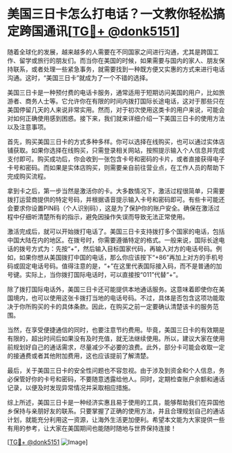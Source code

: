 # 美国三日卡怎么打电话？一文教你轻松搞定跨国通讯[[TG💪+ @donk5151](https://t.me/s/donk5151)]

随着全球化的发展，越来越多的人需要在不同国家之间进行沟通，尤其是跨国工作、留学或旅行的朋友们。而当你在美国的时候，如果需要与国内的家人、朋友保持联系，或者处理一些紧急事务，就需要找到一种既方便又实惠的方式来进行电话沟通。这时，“美国三日卡”就成为了一个不错的选择。

美国三日卡是一种预付费的电话卡服务，通常适用于短期访问美国的用户，比如旅游者、商务人士等。它允许你在有限的时间内拨打国际长途电话，这对于那些只在美国停留几天的人来说非常实用。然而，对于初次使用这类卡的用户来说，可能会对如何正确使用感到困惑。接下来，我们就来详细介绍一下美国三日卡的使用方法以及注意事项。

首先，购买美国三日卡的方式多种多样。你可以选择在线购买，也可以通过实体店铺获取。如果你选择在线购买，只需登录相关网站，按照提示输入个人信息并完成支付即可。购买成功后，你会收到一张包含卡号和密码的卡片，或者直接获得电子卡号和密码。而如果是实体店购买，则需要亲自前往营业点，在工作人员的帮助下完成购买流程。

拿到卡之后，第一步当然是激活你的卡。大多数情况下，激活过程很简单，只需要拨打运营商提供的特定号码，并根据语音提示输入卡号和密码即可。有些卡可能还会要求你设置PIN码（个人识别码），这是为了保护你的账户安全。确保在激活过程中仔细听清楚所有的指示，避免因操作失误而导致无法正常使用。

激活完成后，就可以开始拨打电话了。美国三日卡支持拨打多个国家的电话，包括中国大陆在内的地区。在拨号时，你需要遵循特定的格式。一般来说，国际长途电话的拨号方式为：先按“+”，然后输入目标国家代码，再输入对方的电话号码。例如，如果你想从美国拨打中国的电话，那么你应该按下“+86”再加上对方的手机号码或固定电话号码。值得注意的是，“+”在这里代表国际接入码，而不是普通的加号键。实际上，当你拨打国际电话时，可以直接按“011”代替“+”。

除了拨打国际电话外，美国三日卡还可能提供本地通话服务。这意味着即使你在美国境内，也可以使用这张卡拨打当地的电话号码。不过，具体是否包含这项功能取决于你所购买的卡的具体条款。因此，在购买之前一定要确认清楚该卡的服务范围。

当然，在享受便捷通信的同时，也要注意节约费用。毕竟，美国三日卡的有效期是有限的，超出时间后如果没有及时充值，就无法继续使用。所以，建议大家在使用前规划好自己的通话需求，尽量减少不必要的浪费。此外，部分卡可能会收取一定的接通费或者其他附加费用，这也应该提前了解清楚。

最后，关于美国三日卡的安全性问题也不容忽视。由于涉及到资金和个人信息，务必保管好你的卡号和密码，不要随意透露给他人。同时，定期检查账户余额和通话记录，以便及时发现异常情况并采取相应措施。

综上所述，美国三日卡是一种经济实惠且易于使用的工具，能够帮助我们在异国他乡保持与亲朋好友的联系。只要掌握了正确的使用方法，并且合理规划自己的通话计划，就能充分利用这一资源，让海外生活更加便利。希望本文能为大家提供一些有用的参考，让大家在美国期间也能随时随地与世界保持连接！

[[TG💪+ @donk5151](https://t.me/s/donk5151) ![Image](https://i.postimg.cc/rwNCRYN7/Snipaste-2025-04-30-17-27-05.png)]